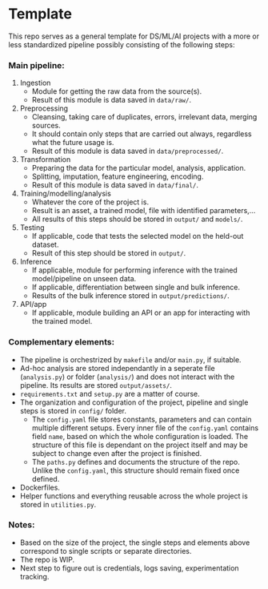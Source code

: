# Template
This repo serves as a general template for DS/ML/AI projects with a more or less standardized pipeline possibly consisting of the following steps:
 
### Main pipeline:
1. Ingestion
	* Module for getting the raw data from the source(s).
	* Result of this module is data saved in `data/raw/`.
2. Preprocessing
	* Cleansing, taking care of duplicates, errors, irrelevant data, merging sources. 
	* It should contain only steps that are carried out always, regardless what the future usage is.
	* Result of this module is data saved in `data/preprocessed/`.
3. Transformation
	* Preparing the data for the particular model, analysis, application. 
	* Splitting, imputation, feature engineering, encoding.
	* Result of this module is data saved in `data/final/`.
4. Training/modelling/analysis
	* Whatever the core of the project is.
	* Result is an asset, a trained model, file with identified parameters,...
	* All results of this steps should be stored in `output/` and `models/`.
5. Testing
	* If applicable, code that tests the selected model on the held-out dataset.
	* Result of this step should be stored in `output/`.
6. Inference
	* If applicable, module for performing inference with the trained model/pipeline on unseen data.
	* If applicable, differentiation between single and bulk inference.
	* Results of the bulk inference stored in `output/predictions/`.
7. API/app
	* If applicable, module building an API or an app for interacting with the trained model.

### Complementary elements:
* The pipeline is orchestrized by `makefile` and/or `main.py`, if suitable.
* Ad-hoc analysis are stored independantly in a seperate file (`analysis.py`) or folder (`analysis/`) and does not interact with the pipeline. Its results are stored `output/assets/`.
* `requirements.txt` and `setup.py` are a matter of course.
* The organization and configuration of the project, pipeline and single steps is stored in `config/` folder. 
	* The `config.yaml` file stores constants, parameters and can contain multiple different setups. Every inner file of the `config.yaml` contains field `name`, based on which the whole configuration is loaded. The structure of this file is dependant on the project itself and may be subject to change even after the project is finished.
	* The `paths.py` defines and documents the structure of the repo. Unlike the `config.yaml`, this structure should remain fixed once defined.
* Dockerfiles.
* Helper functions and everything reusable across the whole project is stored in `utilities.py`.

### Notes:
* Based on the size of the project, the single steps and elements above correspond to single scripts or separate directories.
* The repo is WIP.
* Next step to figure out is credentials, logs saving, experimentation tracking.

